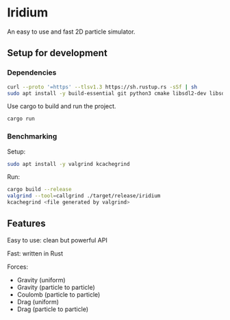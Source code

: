 # Iridium

An easy to use and fast 2D particle simulator.

## Setup for development

### Dependencies

```sh
curl --proto '=https' --tlsv1.3 https://sh.rustup.rs -sSf | sh
sudo apt install -y build-essential git python3 cmake libsdl2-dev libsdl2-image-dev libsdl2-ttf-dev libsdl2-mixer-dev libsdl2-gfx-dev libvulkan-dev vulkan-tools
```

Use cargo to build and run the project.

```sh
cargo run
```

### Benchmarking

Setup:
```sh
sudo apt install -y valgrind kcachegrind
```

Run:
```sh
cargo build --release
valgrind --tool=callgrind ./target/release/iridium
kcachegrind <file generated by valgrind>
```

## Features

Easy to use: clean but powerful API

Fast: written in Rust

Forces:
- Gravity (uniform) 
- Gravity (particle to particle)
- Coulomb (particle to particle)
- Drag (uniform)
- Drag (particle to particle)
